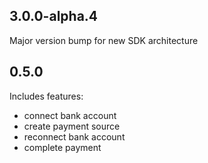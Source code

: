 ## 3.0.0-alpha.4

Major version bump for new SDK architecture

## 0.5.0

Includes features: 
* connect bank account
* create payment source
* reconnect bank account
* complete payment


